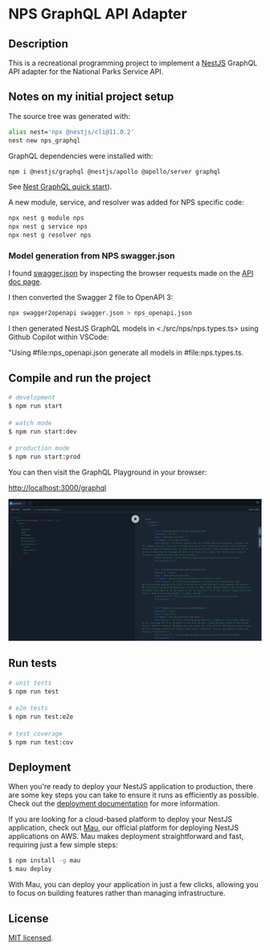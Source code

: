 # NPS GraphQL API Adapter

## Description

This is a recreational programming project to implement a [NestJS](https://github.com/nestjs/nest) GraphQL API
adapter for the National Parks Service API.

## Notes on my initial project setup

The source tree was generated with:

```bash
alias nest='npx @nestjs/cli@11.0.2'
nest new nps_graphql
```

GraphQL dependencies were installed with:

```bash
npm i @nestjs/graphql @nestjs/apollo @apollo/server graphql
```

See [Nest GraphQL quick start](https://docs.nestjs.com/graphql/quick-start)).

A new module, service, and resolver was added for NPS specific code:

```bash
npx nest g module nps
npx nest g service nps
npx nest g resolver nps
```

### Model generation from NPS swagger.json

I found [swagger.json](https://www.nps.gov/subjects/developer/customcf/swagger.json) by inspecting the browser requests made on the [API doc page](https://www.nps.gov/subjects/developer/api-documentation.htm#/).

I then converted the Swagger 2 file to OpenAPI 3:

```bash
npx swagger2openapi swagger.json > nps_openapi.json
```

I then generated NestJS GraphQL models in <./src/nps/nps.types.ts> using Github Copilot within VSCode:

"Using #file:nps_openapi.json generate all models in #file:nps.types.ts.

## Compile and run the project

```bash
# development
$ npm run start

# watch mode
$ npm run start:dev

# production mode
$ npm run start:prod
```

You can then visit the GraphQL Playground in your browser:

<http://localhost:3000/graphql>

![Preview image of GraphQL Playground](./readme_assets/graphql_playground.png)

## Run tests

```bash
# unit tests
$ npm run test

# e2e tests
$ npm run test:e2e

# test coverage
$ npm run test:cov
```

## Deployment

When you're ready to deploy your NestJS application to production, there are some key steps you can take to ensure it runs as efficiently as possible. Check out the [deployment documentation](https://docs.nestjs.com/deployment) for more information.

If you are looking for a cloud-based platform to deploy your NestJS application, check out [Mau](https://mau.nestjs.com), our official platform for deploying NestJS applications on AWS. Mau makes deployment straightforward and fast, requiring just a few simple steps:

```bash
$ npm install -g mau
$ mau deploy
```

With Mau, you can deploy your application in just a few clicks, allowing you to focus on building features rather than managing infrastructure.

## License

[MIT licensed](https://github.com/nestjs/nest/blob/master/LICENSE).
